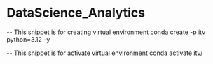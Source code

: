 # DataScience_Analytics

-- This snippet is for creating virtual environment
conda create -p itv python=3.12 -y

-- This snippet is for activate virtual environment
conda activate itv/